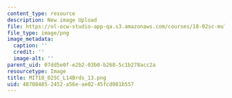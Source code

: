 ```yaml
---
content_type: resource
description: New image Upload
file: https://ol-ocw-studio-app-qa.s3.amazonaws.com/courses/18-02sc-multivariable-calculus-fall-2010/487084852452a56eae0245fcd081b557_MIT18_02SC_L14Brds_13.png
file_type: image/png
image_metadata:
  caption: ''
  credit: ''
  image-alt: ''
parent_uid: 07dd5e0f-e2b2-03b0-b268-5c1b278acc2a
resourcetype: Image
title: MIT18_02SC_L14Brds_13.png
uid: 48708485-2452-a56e-ae02-45fcd081b557
---
```

